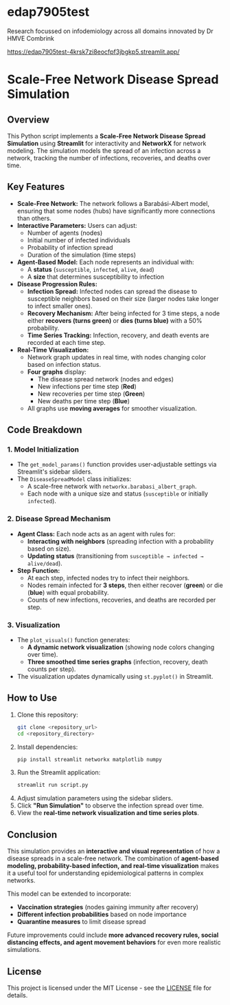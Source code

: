 # edap7905test
Research focussed on infodemiology across all domains innovated by Dr HMVE Combrink

https://edap7905test-4krsk7zi8eocfpf3jbgkp5.streamlit.app/
# Scale-Free Network Disease Spread Simulation

## Overview
This Python script implements a **Scale-Free Network Disease Spread Simulation** using **Streamlit** for interactivity and **NetworkX** for network modeling. The simulation models the spread of an infection across a network, tracking the number of infections, recoveries, and deaths over time.

## Key Features
- **Scale-Free Network:** The network follows a Barabási-Albert model, ensuring that some nodes (hubs) have significantly more connections than others.
- **Interactive Parameters:** Users can adjust:
  - Number of agents (nodes)
  - Initial number of infected individuals
  - Probability of infection spread
  - Duration of the simulation (time steps)
- **Agent-Based Model:** Each node represents an individual with:
  - A **status** (`susceptible`, `infected`, `alive`, `dead`)
  - A **size** that determines susceptibility to infection
- **Disease Progression Rules:**
  - **Infection Spread:** Infected nodes can spread the disease to susceptible neighbors based on their size (larger nodes take longer to infect smaller ones).
  - **Recovery Mechanism:** After being infected for 3 time steps, a node either **recovers (turns green)** or **dies (turns blue)** with a 50% probability.
  - **Time Series Tracking:** Infection, recovery, and death events are recorded at each time step.
- **Real-Time Visualization:**
  - Network graph updates in real time, with nodes changing color based on infection status.
  - **Four graphs** display:
    - The disease spread network (nodes and edges)
    - New infections per time step (**Red**)
    - New recoveries per time step (**Green**)
    - New deaths per time step (**Blue**)
  - All graphs use **moving averages** for smoother visualization.

## Code Breakdown
### 1. Model Initialization
- The `get_model_params()` function provides user-adjustable settings via Streamlit's sidebar sliders.
- The `DiseaseSpreadModel` class initializes:
  - A scale-free network with `networkx.barabasi_albert_graph`.
  - Each node with a unique size and status (`susceptible` or initially `infected`).

### 2. Disease Spread Mechanism
- **Agent Class:** Each node acts as an agent with rules for:
  - **Interacting with neighbors** (spreading infection with a probability based on size).
  - **Updating status** (transitioning from `susceptible → infected → alive/dead`).
- **Step Function:**
  - At each step, infected nodes try to infect their neighbors.
  - Nodes remain infected for **3 steps**, then either recover (**green**) or die (**blue**) with equal probability.
  - Counts of new infections, recoveries, and deaths are recorded per step.

### 3. Visualization
- The `plot_visuals()` function generates:
  - **A dynamic network visualization** (showing node colors changing over time).
  - **Three smoothed time series graphs** (infection, recovery, death counts per step).
- The visualization updates dynamically using `st.pyplot()` in Streamlit.

## How to Use
1. Clone this repository:
   ```bash
   git clone <repository_url>
   cd <repository_directory>
   ```
2. Install dependencies:
   ```bash
   pip install streamlit networkx matplotlib numpy
   ```
3. Run the Streamlit application:
   ```bash
   streamlit run script.py
   ```
4. Adjust simulation parameters using the sidebar sliders.
5. Click **"Run Simulation"** to observe the infection spread over time.
6. View the **real-time network visualization and time series plots**.

## Conclusion
This simulation provides an **interactive and visual representation** of how a disease spreads in a scale-free network. The combination of **agent-based modeling, probability-based infection, and real-time visualization** makes it a useful tool for understanding epidemiological patterns in complex networks.

This model can be extended to incorporate:
- **Vaccination strategies** (nodes gaining immunity after recovery)
- **Different infection probabilities** based on node importance
- **Quarantine measures** to limit disease spread

Future improvements could include **more advanced recovery rules, social distancing effects, and agent movement behaviors** for even more realistic simulations.

## License
This project is licensed under the MIT License - see the [LICENSE](LICENSE) file for details.

